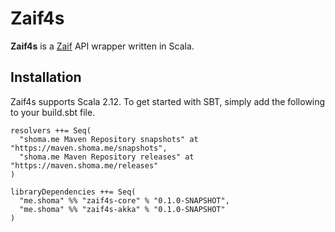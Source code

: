 # Zaif4s
**Zaif4s** is a [Zaif](https://zaif.jp) API wrapper written in Scala.

## Installation
Zaif4s supports Scala 2.12.
To get started with SBT, simply add the following to your build.sbt file.

```
resolvers ++= Seq(
  "shoma.me Maven Repository snapshots" at "https://maven.shoma.me/snapshots",
  "shoma.me Maven Repository releases" at "https://maven.shoma.me/releases"
)
  
libraryDependencies ++= Seq(
  "me.shoma" %% "zaif4s-core" % "0.1.0-SNAPSHOT",
  "me.shoma" %% "zaif4s-akka" % "0.1.0-SNAPSHOT"
)
```


